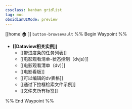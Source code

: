 ```yaml
---
cssclass: kanban gridlist
tag: moc
obsidianUIMode: preview
---
```

[[home|🏠 ]]    `button-browsevault`
%% Begin Waypoint %%
- **[[Dataview相关实例]]**
	- [[带进度条的任务列表]]
	- [[电影观看清单-状态控制（dvjs）]]
	- [[电影观看清单（dv）]]
	- [[电影看板]]
	- [[可以编辑的dv表格]]
	- [[通过下拉框检索文件示例]]
	- [[文件夹所有标签]]

%% End Waypoint %%
